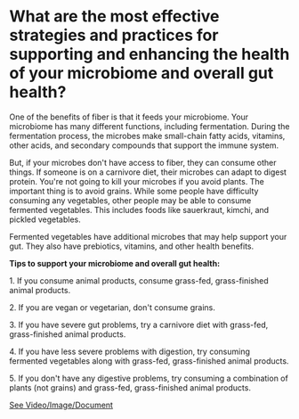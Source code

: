# What are the most effective strategies and practices for supporting and enhancing the health of your microbiome and overall gut health?

One of the benefits of fiber is that it feeds your microbiome. Your microbiome has many different functions, including fermentation. During the fermentation process, the microbes make small-chain fatty acids, vitamins, other acids, and secondary compounds that support the immune system.

But, if your microbes don't have access to fiber, they can consume other things. If someone is on a carnivore diet, their microbes can adapt to digest protein. You're not going to kill your microbes if you avoid plants. The important thing is to avoid grains. While some people have difficulty consuming any vegetables, other people may be able to consume fermented vegetables. This includes foods like sauerkraut, kimchi, and pickled vegetables.

Fermented vegetables have additional microbes that may help support your gut. They also have prebiotics, vitamins, and other health benefits.

**Tips to support your microbiome and overall gut health:**

1\. If you consume animal products, consume grass-fed, grass-finished animal products.

2\. If you are vegan or vegetarian, don't consume grains.

3\. If you have severe gut problems, try a carnivore diet with grass-fed, grass-finished animal products.

4\. If you have less severe problems with digestion, try consuming fermented vegetables along with grass-fed, grass-finished animal products.

5\. If you don't have any digestive problems, try consuming a combination of plants (not grains) and grass-fed, grass-finished animal products.

 [See Video/Image/Document](https://hls-player.drberg.com/asset?path=migrated-assets/fixed-are-we-ominvores)